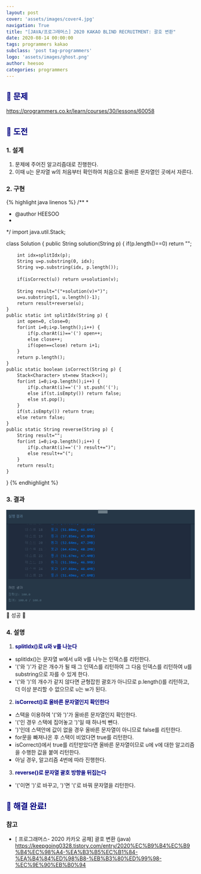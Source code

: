 ```yaml
---
layout: post
cover: 'assets/images/cover4.jpg'
navigation: True
title: "[JAVA/프로그래머스] 2020 KAKAO BLIND RECRUITMENT: 괄호 변환"
date: 2020-08-14 00:00:00
tags: programmers kakao
subclass: 'post tag-programmers'
logo: 'assets/images/ghost.png'
author: heesoo
categories: programmers
---
```

## <span style="color:navy">👀 문제</span>
<https://programmers.co.kr/learn/courses/30/lessons/60058>

## <span style="color:navy">👊 도전</span>

### 1. 설계
1. 문제에 주어진 알고리즘대로 진행한다.
2. 이때 u는 문자열 w의 처음부터 확인하여 처음으로 올바른 문자열인 곳에서 자른다.

### 2. 구현 
{% highlight java linenos %}
/**
 *
 * @author HEESOO
 *
 */
import java.util.Stack;

class Solution {
    public String solution(String p) {
        if(p.length()==0) return "";
		
		int idx=splitIdx(p);
		String u=p.substring(0, idx);
		String v=p.substring(idx, p.length());
		
		if(isCorrect(u)) return u+solution(v);
		
		String result="("+solution(v)+")";
		u=u.substring(1, u.length()-1);
		return result+reverse(u);
    }
    public static int splitIdx(String p) {
		int open=0, close=0;
		for(int i=0;i<p.length();i++) {
			if(p.charAt(i)=='(') open++;
			else close++;
			if(open==close) return i+1;
		}
		return p.length();
	}
	public static boolean isCorrect(String p) {
		Stack<Character> st=new Stack<>();
		for(int i=0;i<p.length();i++) {
			if(p.charAt(i)=='(') st.push('(');
			else if(st.isEmpty()) return false;
			else st.pop();
		}
		if(st.isEmpty()) return true;
		else return false;
	}
	public static String reverse(String p) {
		String result="";
		for(int i=0;i<p.length();i++) {
			if(p.charAt(i)=='(') result+=")";
			else result+="(";
		}
		return result;
	}
}
{% endhighlight %}

### 3. 결과
![실행결과](./assets/images/200814_1.PNG)
🤟 성공 🤟

### 4. 설명
1. **<span style="color:navy">splitIdx()로 u와 v를 나눈다</span>**
- splitIdx()는 문자열 w에서 u와 v를 나누는 인덱스를 리턴한다.
- '('와 ')'가 같은 개수가 될 때 그 인덱스를 리턴하여 그 다음 인덱스를 리턴하여 u를 substring으로 자를 수 있게 한다.
- '('와 ')'의 개수가 같지 않다면 균형잡힌 괄호가 아니므로 p.length()를 리턴하고, 더 이상 분리할 수 없으므로 u는 w가 된다.

2. **<span style="color:navy">isCorrect()로 올바른 문자열인지 확인한다</span>**
- 스택을 이용하여 '('와 ')'가 올바른 문자열인지 확인한다.
- '('인 경우 스택에 집어놓고 ')'일 때 하나씩 뺀다.
- ')'인데 스택안에 값이 없을 경우 올바른 문자열이 아니므로 false를 리턴한다.
- for문을 빠져나온 후 스택이 비었다면 true를 리턴한다.
- isCorrect()에서 true를 리턴받았다면 올바른 문자열이므로 u에 v에 대한 알고리즘을 수행한 값을 붙여 리턴한다.
- 아닐 경우, 알고리즘 4번에 따라 진행한다.

3. **<span style="color:navy">reverse()로 문자열 괄호 방향을 뒤집는다</span>**
- '('이면 ')'로 바꾸고, ')'면 '('로 바꿔 문자열을 리턴한다.

## <span style="color:navy">👏 해결 완료!</span>

### 참고
- [ 프로그래머스- 2020 카카오 공채] 괄호 변환 (java) <https://keepgoing0328.tistory.com/entry/2020%EC%B9%B4%EC%B9%B4%EC%98%A4-%EA%B3%B5%EC%B1%84-%EA%B4%84%ED%98%B8-%EB%B3%80%ED%99%98-%EC%9E%90%EB%B0%94>
